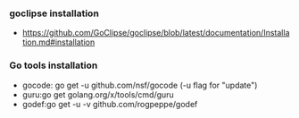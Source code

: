 ### goclipse installation

- https://github.com/GoClipse/goclipse/blob/latest/documentation/Installation.md#installation

### Go tools installation
- gocode: go get -u github.com/nsf/gocode (-u flag for "update")
- guru:go get   golang.org/x/tools/cmd/guru
- godef:go get -u -v github.com/rogpeppe/godef
